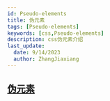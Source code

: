 ```yaml
---
id: Pseudo-elements
title: 伪元素
tags: [Pseudo-elements]
keywords: [css,Pseudo-elements]
description: css伪元素介绍
last_update:
  date: 9/14/2023
  author: ZhangJiaxiang
---
```


## [伪元素](https://developer.mozilla.org/zh-CN/docs/Web/CSS/Pseudo-elements)
